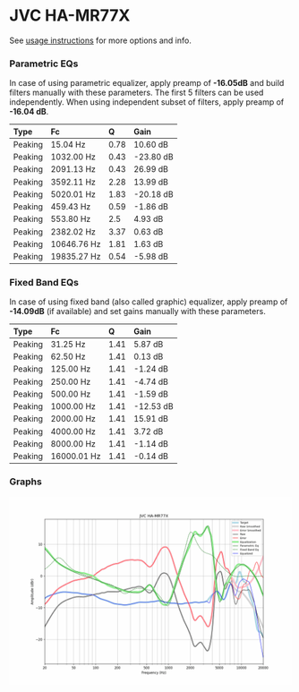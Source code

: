 # JVC HA-MR77X
See [usage instructions](https://github.com/jaakkopasanen/AutoEq#usage) for more options and info.

### Parametric EQs
In case of using parametric equalizer, apply preamp of **-16.05dB** and build filters manually
with these parameters. The first 5 filters can be used independently.
When using independent subset of filters, apply preamp of **-16.04 dB**.

| Type    | Fc          |    Q | Gain      |
|:--------|:------------|:-----|:----------|
| Peaking | 15.04 Hz    | 0.78 | 10.60 dB  |
| Peaking | 1032.00 Hz  | 0.43 | -23.80 dB |
| Peaking | 2091.13 Hz  | 0.43 | 26.99 dB  |
| Peaking | 3592.11 Hz  | 2.28 | 13.99 dB  |
| Peaking | 5020.01 Hz  | 1.83 | -20.18 dB |
| Peaking | 459.43 Hz   | 0.59 | -1.86 dB  |
| Peaking | 553.80 Hz   | 2.5  | 4.93 dB   |
| Peaking | 2382.02 Hz  | 3.37 | 0.63 dB   |
| Peaking | 10646.76 Hz | 1.81 | 1.63 dB   |
| Peaking | 19835.27 Hz | 0.54 | -5.98 dB  |

### Fixed Band EQs
In case of using fixed band (also called graphic) equalizer, apply preamp of **-14.09dB**
(if available) and set gains manually with these parameters.

| Type    | Fc          |    Q | Gain      |
|:--------|:------------|:-----|:----------|
| Peaking | 31.25 Hz    | 1.41 | 5.87 dB   |
| Peaking | 62.50 Hz    | 1.41 | 0.13 dB   |
| Peaking | 125.00 Hz   | 1.41 | -1.24 dB  |
| Peaking | 250.00 Hz   | 1.41 | -4.74 dB  |
| Peaking | 500.00 Hz   | 1.41 | -1.59 dB  |
| Peaking | 1000.00 Hz  | 1.41 | -12.53 dB |
| Peaking | 2000.00 Hz  | 1.41 | 15.91 dB  |
| Peaking | 4000.00 Hz  | 1.41 | 3.72 dB   |
| Peaking | 8000.00 Hz  | 1.41 | -1.14 dB  |
| Peaking | 16000.01 Hz | 1.41 | -0.14 dB  |

### Graphs
![](./JVC%20HA-MR77X.png)